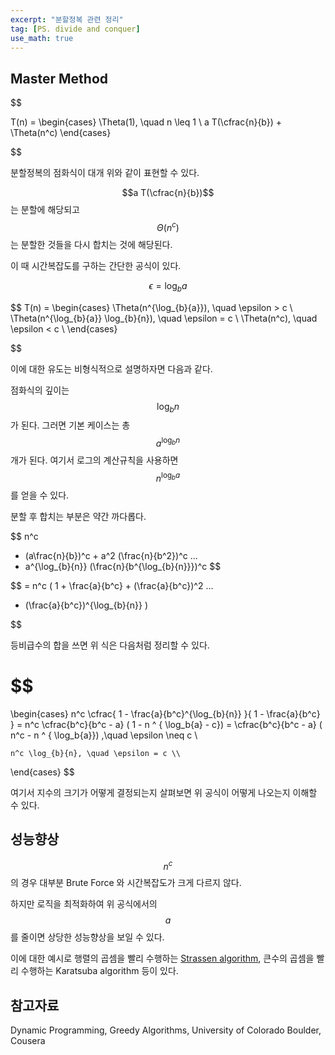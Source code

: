 ```yaml
---
excerpt: "분할정복 관련 정리"
tag: [PS. divide and conquer]
use_math: true
---
```


## Master Method

$$ 

T(n) = 
\begin{cases}
    \Theta(1), \quad n \leq 1 \\
    a T(\cfrac{n}{b}) + \Theta(n^c)
\end{cases}

$$

분할정복의 점화식이 대개 위와 같이 표현할 수 있다.

$$a T(\cfrac{n}{b})$$ 는 분할에 해당되고 $$\Theta(n^c)$$ 는 분할한 것들을 다시 합치는 것에 해당된다.

이 때 시간복잡도를 구하는 간단한 공식이 있다.

$$ \epsilon = \log_{b}{a}$$

$$ 
T(n) = 
\begin{cases}
    \Theta(n^{\log_{b}{a}}),         \quad \epsilon > c \\
    \Theta(n^{\log_{b}{a}} \log_{b}{n}), \quad \epsilon = c \\
    \Theta(n^c),                     \quad \epsilon < c \\
\end{cases}

$$

이에 대한 유도는 비형식적으로 설명하자면 다음과 같다.

점화식의 깊이는 $$\log_{b}{n}$$ 가 된다. 그러면 기본 케이스는 총 $$a^{\log_{b}{n}}$$ 개가 된다. 여기서 로그의 계산규칙을 사용하면 $$n^{\log_{b}{a}}$$ 를 얻을 수 있다.

분할 후 합치는 부분은 약간 까다롭다. 

$$ 
n^c 
+ (a\frac{n}{b})^c + a^2 (\frac{n}{b^2})^c 
... 
+ a^{\log_{b}{n}} (\frac{n}{b^{\log_{b}{n}}})^c
$$

$$ 
 = n^c (
1 + \frac{a}{b^c} + (\frac{a}{b^c})^2 
... 
+  (\frac{a}{b^c})^{\log_{b}{n}}
)

$$

등비급수의 합을 쓰면 위 식은 다음처럼 정리할 수 있다.

$$
 = 
\begin{cases}
    n^c \cfrac{ 1 - \frac{a}{b^c}^{\log_{b}{n}} }{ 1 - \frac{a}{b^c} }
    = n^c \cfrac{b^c}{b^c - a} ( 1 -  n ^ { \log_b{a} - c})
    = \cfrac{b^c}{b^c - a} ( n^c - n ^ { \log_b{a}})
       ,\quad \epsilon \neq c \\

    n^c \log_{b}{n}, \quad \epsilon = c \\

\end{cases}
$$

여기서 지수의 크기가 어떻게 결정되는지 살펴보면 위 공식이 어떻게 나오는지 이해할 수 있다.

## 성능향상

$$n^c$$ 의 경우 대부분 Brute Force 와 시간복잡도가 크게 다르지 않다.

하지만 로직을 최적화하여 위 공식에서의 $$a$$ 를 줄이면 상당한 성능향상을 보일 수 있다.

이에 대한 예시로 행렬의 곱셈을 빨리 수행하는 [Strassen algorithm](https://en.wikipedia.org/wiki/Strassen_algorithm), 큰수의 곱셈을 빨리 수행하는 Karatsuba algorithm 등이 있다.




## 참고자료

Dynamic Programming, Greedy Algorithms, University of Colorado Boulder, Cousera